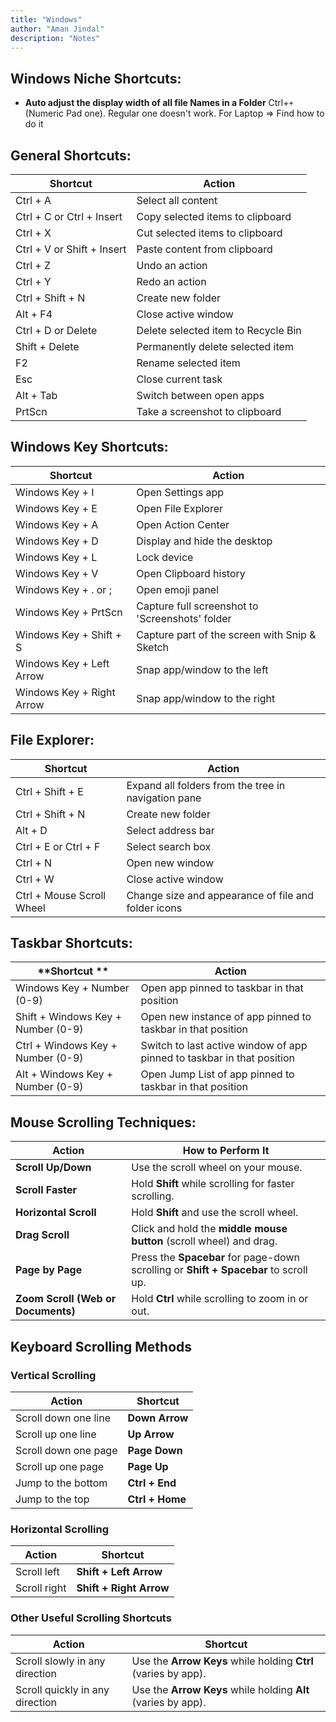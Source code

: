 ```yaml
---
title: "Windows"
author: "Aman Jindal"
description: "Notes"
---
```


## Windows Niche Shortcuts:

- **Auto adjust the display width of all file Names in a Folder** Ctrl+`+` (Numeric Pad one). Regular one doesn't work. For Laptop => Find how to do it

## General Shortcuts:

| **Shortcut**               | **Action**                                      |
|------------------------|---------------------------------------------|
| Ctrl + A               | Select all content                          |
| Ctrl + C or Ctrl + Insert | Copy selected items to clipboard           |
| Ctrl + X               | Cut selected items to clipboard             |
| Ctrl + V or Shift + Insert | Paste content from clipboard               |
| Ctrl + Z               | Undo an action                              |
| Ctrl + Y               | Redo an action                              |
| Ctrl + Shift + N       | Create new folder                           |
| Alt + F4               | Close active window                         |
| Ctrl + D or Delete     | Delete selected item to Recycle Bin         |
| Shift + Delete         | Permanently delete selected item            |
| F2                     | Rename selected item                        |
| Esc                    | Close current task                          |
| Alt + Tab              | Switch between open apps                    |
| PrtScn                 | Take a screenshot to clipboard              |

## Windows Key Shortcuts:

| **Shortcut**               | **Action**                                      |
|------------------------|---------------------------------------------|
| Windows Key + I        | Open Settings app                           |
| Windows Key + E        | Open File Explorer                          |
| Windows Key + A        | Open Action Center                          |
| Windows Key + D        | Display and hide the desktop                |
| Windows Key + L        | Lock device                                 |
| Windows Key + V        | Open Clipboard history                      |
| Windows Key + . or ;   | Open emoji panel                            |
| Windows Key + PrtScn   | Capture full screenshot to 'Screenshots' folder |
| Windows Key + Shift + S | Capture part of the screen with Snip & Sketch |
| Windows Key + Left Arrow | Snap app/window to the left                 |
| Windows Key + Right Arrow | Snap app/window to the right               |

## File Explorer:

| **Shortcut**               | **Action**                                      |
|------------------------|---------------------------------------------|
| Ctrl + Shift + E       | Expand all folders from the tree in navigation pane |
| Ctrl + Shift + N       | Create new folder                           |
| Alt + D                | Select address bar                          |
| Ctrl + E or Ctrl + F   | Select search box                           |
| Ctrl + N               | Open new window                             |
| Ctrl + W               | Close active window                         |
| Ctrl + Mouse Scroll Wheel | Change size and appearance of file and folder icons |

## Taskbar Shortcuts:

| **Shortcut **                                         | **Action**                                      |
|---------------------------------------------------|---------------------------------------------|
| Windows Key + Number (0-9)                        | Open app pinned to taskbar in that position |
| Shift + Windows Key + Number (0-9)                | Open new instance of app pinned to taskbar in that position |
| Ctrl + Windows Key + Number (0-9)                 | Switch to last active window of app pinned to taskbar in that position |
| Alt + Windows Key + Number (0-9)                  | Open Jump List of app pinned to taskbar in that position |

## Mouse Scrolling Techniques:

| **Action**                                    | **How to Perform It**                                 |
|-------------------------------------------|--------------------------------------------------|
| **Scroll Up/Down**                        | Use the scroll wheel on your mouse.              |
| **Scroll Faster**                         | Hold **Shift** while scrolling for faster scrolling. |
| **Horizontal Scroll**                     | Hold **Shift** and use the scroll wheel.         |
| **Drag Scroll**                           | Click and hold the **middle mouse button** (scroll wheel) and drag. |
| **Page by Page**                          | Press the **Spacebar** for page-down scrolling or **Shift + Spacebar** to scroll up. |
| **Zoom Scroll (Web or Documents)**        | Hold **Ctrl** while scrolling to zoom in or out. |

## Keyboard Scrolling Methods

### Vertical Scrolling

| **Action**             | **Shortcut**                                 |
|-------------------------|---------------------------------------------|
| Scroll down one line    | **Down Arrow**                              |
| Scroll up one line      | **Up Arrow**                                |
| Scroll down one page    | **Page Down**                               |
| Scroll up one page      | **Page Up**                                 |
| Jump to the bottom      | **Ctrl + End**                              |
| Jump to the top         | **Ctrl + Home**                             |

### Horizontal Scrolling

| **Action**             | **Shortcut**                                 |
|-------------------------|---------------------------------------------|
| Scroll left             | **Shift + Left Arrow**                      |
| Scroll right            | **Shift + Right Arrow**                     |

### Other Useful Scrolling Shortcuts

| **Action**             | **Shortcut**                                 |
|-------------------------|---------------------------------------------|
| Scroll slowly in any direction | Use the **Arrow Keys** while holding **Ctrl** (varies by app). |
| Scroll quickly in any direction | Use the **Arrow Keys** while holding **Alt** (varies by app). |



